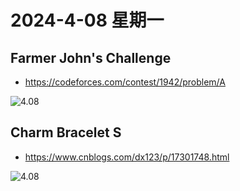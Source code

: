# 2024-4-08 星期一

##  Farmer John's Challenge

- https://codeforces.com/contest/1942/problem/A

![4.08](https://img2.imgtp.com/2024/04/09/SzQFVDGL.png)

## Charm Bracelet S

- https://www.cnblogs.com/dx123/p/17301748.html

![4.08](https://img2.imgtp.com/2024/04/09/fDROEpBg.png)